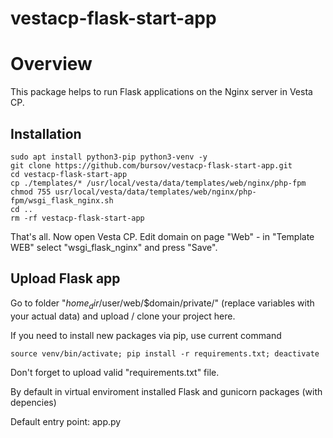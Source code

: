 # vestacp-flask-start-app
# Overview

This package helps to run Flask applications on the Nginx server in Vesta CP.

## Installation ##

```
sudo apt install python3-pip python3-venv -y
git clone https://github.com/bursov/vestacp-flask-start-app.git
cd vestacp-flask-start-app
cp ./templates/* /usr/local/vesta/data/templates/web/nginx/php-fpm
chmod 755 usr/local/vesta/data/templates/web/nginx/php-fpm/wsgi_flask_nginx.sh
cd ..
rm -rf vestacp-flask-start-app
```

That's all. Now open Vesta CP. Edit domain on page "Web" - in "Template WEB" select "wsgi_flask_nginx" and press "Save".

## Upload Flask app ##

Go to folder "$home_dir/$user/web/$domain/private/" (replace variables with your actual data) and upload / clone your project here.

If you need to install new packages via pip, use current command

```
source venv/bin/activate; pip install -r requirements.txt; deactivate
```

Don't forget to upload valid "requirements.txt" file. 

By default in virtual enviroment installed Flask and gunicorn packages (with depencies)

Default entry point: app.py
